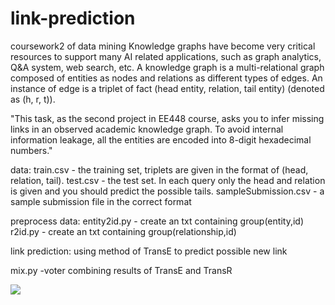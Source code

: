 # link-prediction
coursework2 of data mining
Knowledge graphs have become very critical resources to support many AI related applications, such as graph analytics, Q&A system, web search, etc. A knowledge graph is a multi-relational graph composed of entities as nodes and relations as different types of edges. An instance of edge is a triplet of fact (head entity, relation, tail entity) (denoted as (h, r, t)).

"This task, as the second project in EE448 course, asks you to infer missing links in an observed academic knowledge graph. To avoid internal information leakage, all the entities are encoded into 8-digit hexadecimal numbers."


data:
train.csv - the training set, triplets are given in the format of (head, relation, tail).
test.csv - the test set. In each query only the head and relation is given and you should predict the possible tails.
sampleSubmission.csv - a sample submission file in the correct format

preprocess data:
entity2id.py - create an txt containing group(entity,id)
r2id.py      - create an txt containing group(relationship,id)

link prediction:
using method of TransE to predict possible new link

mix.py -voter combining results of TransE and TransR

![](https://github.com/DanDanZee/link-prediction/tree/master/data/poster.jpg)

